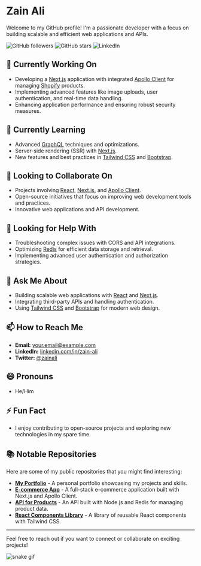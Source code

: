 # Zain Ali

Welcome to my GitHub profile! I'm a passionate developer with a focus on building scalable and efficient web applications and APIs.

![GitHub followers](https://img.shields.io/github/followers/zainali005?style=social) ![GitHub stars](https://img.shields.io/github/stars/zainali005?style=social) ![LinkedIn](https://img.shields.io/badge/LinkedIn-Zain%20Ali-blue?style=flat&logo=linkedin)

## 🔭 Currently Working On

- Developing a [Next.js](https://nextjs.org/) application with integrated [Apollo Client](https://www.apollographql.com/) for managing [Shopify](https://www.shopify.com/) products.
- Implementing advanced features like image uploads, user authentication, and real-time data handling.
- Enhancing application performance and ensuring robust security measures.

## 🌱 Currently Learning

- Advanced [GraphQL](https://graphql.org/) techniques and optimizations.
- Server-side rendering (SSR) with [Next.js](https://nextjs.org/).
- New features and best practices in [Tailwind CSS](https://tailwindcss.com/) and [Bootstrap](https://getbootstrap.com/).

## 👯 Looking to Collaborate On

- Projects involving [React](https://reactjs.org/), [Next.js](https://nextjs.org/), and [Apollo Client](https://www.apollographql.com/).
- Open-source initiatives that focus on improving web development tools and practices.
- Innovative web applications and API development.

## 🤔 Looking for Help With

- Troubleshooting complex issues with CORS and API integrations.
- Optimizing [Redis](https://redis.io/) for efficient data storage and retrieval.
- Implementing advanced user authentication and authorization strategies.

## 💬 Ask Me About

- Building scalable web applications with [React](https://reactjs.org/) and [Next.js](https://nextjs.org/).
- Integrating third-party APIs and handling authentication.
- Using [Tailwind CSS](https://tailwindcss.com/) and [Bootstrap](https://getbootstrap.com/) for modern web design.

## 📫 How to Reach Me

- **Email:** [your.email@example.com](mailto:your.email@example.com)
- **LinkedIn:** [linkedin.com/in/zain-ali](https://linkedin.com/in/zain-ali)
- **Twitter:** [@zainali](https://twitter.com/zainali)

## 😄 Pronouns

- He/Him

## ⚡ Fun Fact

- I enjoy contributing to open-source projects and exploring new technologies in my spare time.

## 📚 Notable Repositories

Here are some of my public repositories that you might find interesting:

- [**My Portfolio**](https://github.com/zainali005/portfolio) - A personal portfolio showcasing my projects and skills.
- [**E-commerce App**](https://github.com/zainali005/ecommerce-app) - A full-stack e-commerce application built with Next.js and Apollo Client.
- [**API for Products**](https://github.com/zainali005/products-api) - An API built with Node.js and Redis for managing product data.
- [**React Components Library**](https://github.com/zainali005/react-components) - A library of reusable React components with Tailwind CSS.

---

Feel free to reach out if you want to connect or collaborate on exciting projects!

![snake gif]([https://github.com/zainali005/zainali005/blob/output/github-contribution-grid-snake.svg](https://camo.githubusercontent.com/99794108b1606ef058fdf2ec1f529b6b7b0abebf2571fea175b787e8a0db445b/68747470733a2f2f70726f66696c652d726561646d652d67656e657261746f722e636f6d2f6173736574732f736e616b652e737667))
